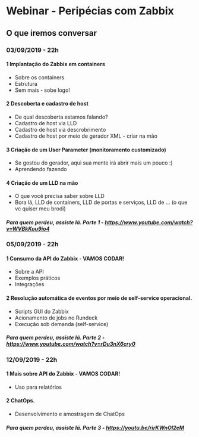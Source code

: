 # Webinar - Peripécias com Zabbix

## O que iremos conversar

### 03/09/2019 - 22h

#### 1 Implantação do Zabbix em containers
* Sobre os containers
* Estrutura
* Sem mais - sobe logo!

#### 2 Descoberta e cadastro de host
* De qual descoberta estamos falando?
* Cadastro de host via LLD
* Cadastro de host via descrobrimento
* Cadastro de host por meio de gerador XML - criar na mão

#### 3 Criação de um User Parameter (monitoramento customizado)
* Se gostou do gerador, aqui sua mente irá abrir mais um pouco :)
* Aprendendo fazendo

#### 4 Criação de um LLD na mão
* O que você precisa saber sobre LLD
* Bora lá, LLD de containers, LLD de portas e serviços, LLD de ... (o que vc quiser meu brodi)

##### Para quem perdeu, assiste lá. Parte 1 - https://www.youtube.com/watch?v=WVBkKou9io4 

### 05/09/2019 - 22h

#### 1 Consumo da API do Zabbix  - VAMOS CODAR!
* Sobre a API
* Exemplos práticos
* Integrações

#### 2 Resolução automática de eventos por meio de self-service operacional.
* Scripts GUI do Zabbix
* Acionamento de jobs no Rundeck
* Execução sob demanda (self-service)

##### Para quem perdeu, assiste lá. Parte 2 - https://www.youtube.com/watch?v=rDu3nX6cry0 

### 12/09/2019 - 22h

#### 1 Mais sobre API do Zabbix  - VAMOS CODAR!
* Uso para relatórios

#### 2 ChatOps.
* Desenvolvimento e amostragem de ChatOps

##### Para quem perdeu, assiste lá. Parte 3 - https://youtu.be/rirKWnOl2eM
